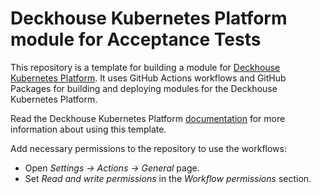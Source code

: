 # Deckhouse Kubernetes Platform module for Acceptance Tests

This repository is a template for building a module for [Deckhouse Kubernetes Platform](https://github.com/deckhouse/deckhouse). It uses GitHub Actions workflows and GitHub Packages for building and deploying modules for the Deckhouse Kubernetes Platform.

Read the Deckhouse Kubernetes Platform [documentation](https://deckhouse.io/there-will-be-a-link) for more information about using this template.

Add necessary permissions to the repository to use the workflows:
- Open _Settings -> Actions -> General_ page.
- Set _Read and write permissions_ in the _Workflow permissions_ section.
